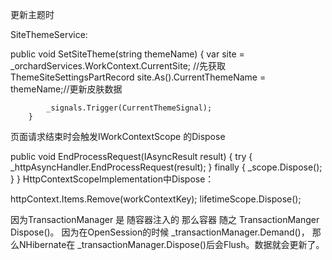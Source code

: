 更新主题时

SiteThemeService:

  public void SetSiteTheme(string themeName) {
            var site = _orchardServices.WorkContext.CurrentSite;
            //先获取ThemeSiteSettingsPartRecord
            site.As<ThemeSiteSettingsPart>().CurrentThemeName = themeName;//更新皮肤数据

            _signals.Trigger(CurrentThemeSignal);
        }

页面请求结束时会触发IWorkContextScope 的Dispose

public void EndProcessRequest(IAsyncResult result) {
                try {
                    _httpAsyncHandler.EndProcessRequest(result);
                }
                finally {
                    _scope.Dispose();
                }
            }
HttpContextScopeImplementation中Dispose：

  httpContext.Items.Remove(workContextKey);
  lifetimeScope.Dispose();            

因为TransactionManager 是 随容器注入的 那么容器
随之 TransactionManger Dispose()。
因为在OpenSession的时候  _transactionManager.Demand()，
那么NHibernate在 _transactionManager.Dispose()后会Flush。数据就会更新了。 

